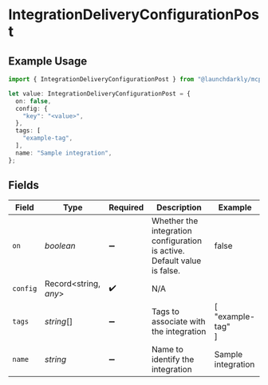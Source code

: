 # IntegrationDeliveryConfigurationPost

## Example Usage

```typescript
import { IntegrationDeliveryConfigurationPost } from "@launchdarkly/mcp-server";

let value: IntegrationDeliveryConfigurationPost = {
  on: false,
  config: {
    "key": "<value>",
  },
  tags: [
    "example-tag",
  ],
  name: "Sample integration",
};
```

## Fields

| Field                                                                    | Type                                                                     | Required                                                                 | Description                                                              | Example                                                                  |
| ------------------------------------------------------------------------ | ------------------------------------------------------------------------ | ------------------------------------------------------------------------ | ------------------------------------------------------------------------ | ------------------------------------------------------------------------ |
| `on`                                                                     | *boolean*                                                                | :heavy_minus_sign:                                                       | Whether the integration configuration is active. Default value is false. | false                                                                    |
| `config`                                                                 | Record<string, *any*>                                                    | :heavy_check_mark:                                                       | N/A                                                                      |                                                                          |
| `tags`                                                                   | *string*[]                                                               | :heavy_minus_sign:                                                       | Tags to associate with the integration                                   | [<br/>"example-tag"<br/>]                                                |
| `name`                                                                   | *string*                                                                 | :heavy_minus_sign:                                                       | Name to identify the integration                                         | Sample integration                                                       |